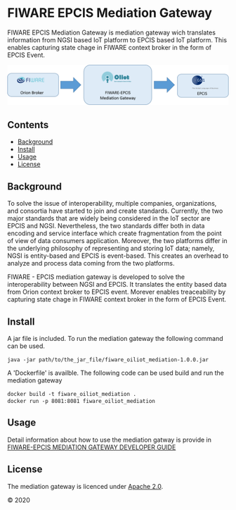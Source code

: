 # FIWARE EPCIS Mediation Gateway


FIWARE EPCIS Mediation Gateway is mediation gateway wich translates information from NGSI based IoT platform to EPCIS based IoT platform. This enables capturing state chage in FIWARE context broker in the form of EPCIS Event. 

![](./src/main/resources/static/FIware_EPCIS_Mediation_Gateway.png)

## Contents

-   [Background](#background)
-   [Install](#install)
-   [Usage](#usage)
-   [License](#license)


## Background
To solve the issue of interoperability, multiple companies, organizations, and consortia have started to join and create standards. Currently, the two major standards that are widely being considered in the IoT sector are EPCIS and NGSI. Nevertheless, the two standards differ both in data encoding and service interface which create fragmentation from the point of view of data consumers application. Moreover, the two platforms differ in the underlying philosophy of representing and storing IoT data; namely, NGSI is entity-based and EPCIS is event-based. This creates an overhead to analyze and process data coming from the two platforms. 

FIWARE - EPCIS mediation gateway is developed to solve the interoperability between NGSI and EPCIS. It translates the entity based data from Orion context broker to EPCIS event. Morever enables treaceability by capturing state chage in FIWARE context broker in the form of EPCIS Event. 

## Install
A jar file is included. To run the mediation gateway the following command can be used. 
```console
java -jar path/to/the_jar_file/fiware_oiliot_mediation-1.0.0.jar
```

A 'Dockerfile' is availble. The following code can be used build and run the mediation gateway

```console
docker build -t fiware_oiliot_mediation .
docker run -p 8081:8081 fiware_oiliot_mediation
```

## Usage

Detail information about how to use the mediation gatway is provide in [FIWARE-EPCIS MEDIATION GATEWAY DEVELOPER GUIDE](./src/main/resources/templates/Guide.pdf)

## License

The mediation gateway is licenced under [Apache 2.0](./LICENSE).

© 2020 




